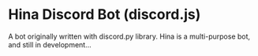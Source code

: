 # Hina Discord Bot (discord.js)
A bot originally written with discord.py library. Hina is a multi-purpose bot, and still in development...
